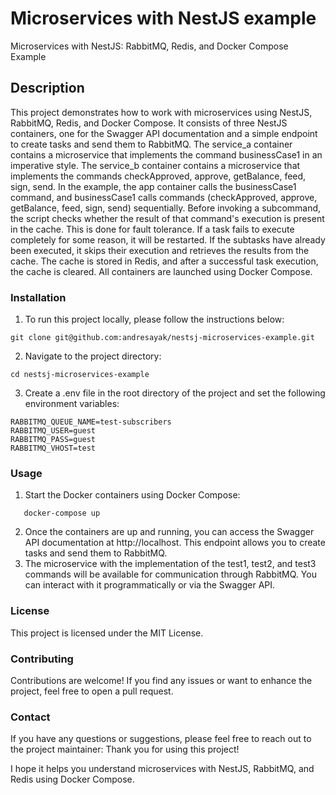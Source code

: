 # Microservices with NestJS example

Microservices with NestJS: RabbitMQ, Redis, and Docker Compose Example

## Description

This project demonstrates how to work with microservices using NestJS, RabbitMQ, Redis, and Docker Compose. 
It consists of three NestJS containers, one for the Swagger API documentation and a simple endpoint to create tasks and send them to RabbitMQ.
The service_a container contains a microservice that implements the command businessCase1 in an imperative style.
The service_b container contains a microservice that implements the commands checkApproved, approve, getBalance, feed, sign, send.
In the example, the app container calls the businessCase1 command, and businessCase1 calls commands (checkApproved, approve, getBalance, feed, sign, send) sequentially. 
Before invoking a subcommand, the script checks whether the result of that command's execution is present in the cache. 
This is done for fault tolerance. If a task fails to execute completely for some reason, it will be restarted. 
If the subtasks have already been executed, it skips their execution and retrieves the results from the cache. 
The cache is stored in Redis, and after a successful task execution, the cache is cleared. 
All containers are launched using Docker Compose.

### Installation

1. To run this project locally, please follow the instructions below:

```
git clone git@github.com:andresayak/nestsj-microservices-example.git
```

2. Navigate to the project directory:

```
cd nestsj-microservices-example
```

3. Create a .env file in the root directory of the project and set the following environment variables:
```
RABBITMQ_QUEUE_NAME=test-subscribers
RABBITMQ_USER=guest
RABBITMQ_PASS=guest
RABBITMQ_VHOST=test
```

### Usage

1. Start the Docker containers using Docker Compose:
```
   docker-compose up
```
2. Once the containers are up and running, you can access the Swagger API documentation at http://localhost. This endpoint allows you to create tasks and send them to RabbitMQ.
3. The microservice with the implementation of the test1, test2, and test3 commands will be available for communication through RabbitMQ. You can interact with it programmatically or via the Swagger API.
### License
This project is licensed under the MIT License.

### Contributing
Contributions are welcome! If you find any issues or want to enhance the project, feel free to open a pull request.

### Contact
If you have any questions or suggestions, please feel free to reach out to the project maintainer:
Thank you for using this project! 

I hope it helps you understand microservices with NestJS, RabbitMQ, and Redis using Docker Compose.
